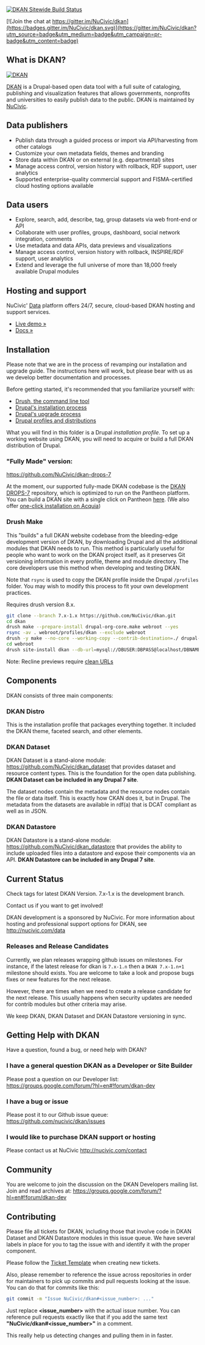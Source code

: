 [![DKAN Sitewide Build Status](https://circleci.com/gh/NuCivic/dkan.svg?style=svg)](https://circleci.com/gh/NuCivic/dkan)

[![Join the chat at https://gitter.im/NuCivic/dkan](https://badges.gitter.im/NuCivic/dkan.svg)](https://gitter.im/NuCivic/dkan?utm_source=badge&utm_medium=badge&utm_campaign=pr-badge&utm_content=badge)

## What is DKAN?

[![DKAN](https://www.drupal.org/files/2016-02-05_12-09-49.png)](http://nucivic.com/dkan)

[DKAN](http://nucivic.com/dkan) is a Drupal-based open data tool with a full suite of cataloging, publishing and visualization features that allows governments, nonprofits and universities to easily publish data to the public. DKAN is maintained by [NuCivic](http://nucivic.com).

## Data publishers

*   Publish data through a guided process or import via API/harvesting from other catalogs
*   Customize your own metadata fields, themes and branding
*   Store data within DKAN or on external (e.g. departmental) sites
*   Manage access control, version history with rollback, RDF support, user analytics
*   Supported enterprise-quality commercial support and FISMA-certified cloud hosting options available

## Data users

*   Explore, search, add, describe, tag, group datasets via web front-end or API
*   Collaborate with user profiles, groups, dashboard, social network integration, comments
*   Use metadata and data APIs, data previews and visualizations
*   Manage access control, version history with rollback, INSPIRE/RDF support, user analytics
*   Extend and leverage the full universe of more than 18,000 freely available Drupal modules

## Hosting and support

NuCivic' [Data](http://nucivic.com/data/) platform offers 24/7, secure, cloud-based DKAN hosting and support services.

*   [ Live demo » ](http://demo.getdkan.com/)
*   [ Docs » ](http://docs.getdkan.com/)

## Installation

Please note that we are in the process of revamping our installation and upgrade guide. The instructions here will work, but please bear with us as we develop better documentation and processes. 

Before getting started, it's recommended that you familiarize yourself with:
 
* [Drush, the command line tool]()
* [Drupal's installation process]()
* [Drupal's upgrade process]()
* [Drupal profiles and distributions]()

What you will find in this folder is a Drupal _installation profile_. To set up a working website using DKAN, you will need to acquire or build a full DKAN distribution of Drupal.  

### "Fully Made" version:

https://github.com/NuCivic/dkan-drops-7

At the moment, our supported fully-made DKAN codebase is the [DKAN DROPS-7](https://github.com/NuCivic/dkan-drops-7) repository, which is optimized to run on the Pantheon platform. You can build a DKAN site with a single click on Pantheon [here](https://dashboard.getpantheon.com/products/dkan/spinup). (We also offer [one-click installation on Acquia](http://docs.getdkan.com/dkan-documentation/get-dkan/dkan-acquia))

### Drush Make

This "builds" a full DKAN website codebase from the bleeding-edge development version of DKAN, by downloading Drupal and all the additional modules that DKAN needs to run. This method is particularly useful for people who want to work on the DKAN project itself, as it preserves Git versioning information in every profile, theme and module directory. The core developers use this method when developing and testing DKAN.  

Note that `rsync` is used to copy the DKAN profile inside the Drupal `/profiles` folder. You may wish to modify this process to fit your own development practices.

Requires drush version 8.x.

```bash
git clone --branch 7.x-1.x https://github.com/NuCivic/dkan.git
cd dkan
drush make --prepare-install drupal-org-core.make webroot --yes
rsync -av . webroot/profiles/dkan --exclude webroot
drush -y make --no-core --working-copy --contrib-destination=./ drupal-org.make webroot/profiles/dkan --no-recursion --concurrency=3 
cd webroot 
drush site-install dkan --db-url=mysql://DBUSER:DBPASS@localhost/DBNAME --verbose --yes --account-pass=admin
```

Note: Recline previews require [clean URLs](https://www.drupal.org/getting-started/clean-urls#enabling-7)

## Components

DKAN consists of three main components:

### DKAN Distro

This is the installation profile that packages everything together. It included the DKAN theme, faceted search, and other elements.

### DKAN Dataset

DKAN Dataset is a stand-alone module: https://github.com/NuCivic/dkan_dataset that provides dataset and resource content types. This is the foundation for the open data publishing. **DKAN Dataset can be included in any Drupal 7 site**.

The dataset nodes contain the metadata and the resource nodes contain the file or data itself. This is exactly how CKAN does it, but in Drupal.  The metadata from the datasets are available in rdf(a) that is DCAT compliant as well as in JSON.

### DKAN Datastore

DKAN Datastore is a stand-alone module: https://github.com/NuCivic/dkan_datastore that provides the ability to include uploaded files into a datastore and expose their components via an API. **DKAN Datastore can be included in any Drupal 7 site**.

## Current Status

Check tags for latest DKAN Version. 7.x-1.x is the development branch.

Contact us if you want to get involved!

DKAN development is a sponsored by NuCivic. For more information about hosting and professional support options for DKAN, see http://nucivic.com/data

### Releases and Release Candidates

Currently, we plan releases wrapping github issues on milestones. For instance, if the latest release for dkan is ```7.x-1.n``` then a ```DKAN 7.x-1.n+1``` milestone should exists. You are welcome to take a look and propose bugs fixes or new features for the next release.

However, there are times when we need to create a release candidate for the next release. This usually happens when security updates are needed for contrib modules but other criteria may arise.

We keep DKAN, DKAN Dataset and DKAN Datastore versioning in sync.

## Getting Help with DKAN

Have a question, found a bug, or need help with DKAN?

### I have a general question DKAN as a Developer or Site Builder

Please post a question on our Developer list: https://groups.google.com/forum/?hl=en#!forum/dkan-dev

### I have a bug or issue

Please post it to our Github issue queue: https://github.com/nucivic/dkan/issues

### I would like to purchase DKAN support or hosting

Please contact us at NuCivic http://nucivic.com/contact

## Community

You are welcome to join the discussion on the DKAN Developers mailing list. Join and read archives at:
https://groups.google.com/forum/?hl=en#!forum/dkan-dev

## Contributing

Please file all tickets for DKAN, including those that involve code in DKAN Dataset and DKAN Datastore modules in this issue queue. We have several labels in place for you to tag the issue with and identify it with the proper component.

Please follow the [Ticket Template](https://github.com/NuCivic/dkan/blob/7.x-1.x/CONTRIBUTING.md#new-feature-template) when creating new tickets.

Also, please remember to reference the issue across repositories in order for maintainers to pick up commits and pull requests looking at the issue. You can do that for commits like this:

```bash
git commit -m "Issue NuCivic/dkan#<issue_number>: ..."
```

Just replace **<issue_number>** with the actual issue number. You can reference pull requests exactly like that if you add the same text **"NuCivic/dkan#&lt;issue_number&gt;"** in a comment. 

This really help us detecting changes and pulling them in in faster.
